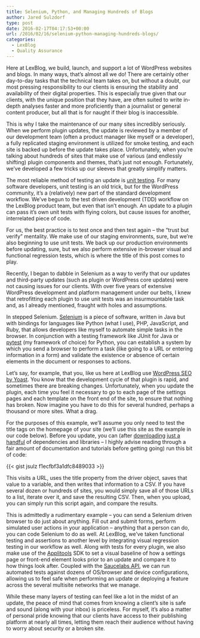 ```yaml
---
title: Selenium, Python, and Managing Hundreds of Blogs
author: Jared Sulzdorf
type: post
date: 2016-02-17T04:17:53+00:00
url: /2016/02/16/selenium-python-managing-hundreds-blogs/
categories:
  - LexBlog
  - Quality Assurance
---
```


Here at LexBlog, we build, launch, and support a lot of WordPress websites and blogs. In many ways, that&#8217;s almost all we do! There are certainly other day-to-day tasks that the technical team takes on, but without a doubt, our most pressing responsibility to our clients is ensuring the stability and availability of their digital properties. This is especially true given that our clients, with the unique position that they have, are often suited to write in-depth analyses faster and more proficiently than a journalist or general content producer, but all that is for naught if their blog is inaccessible.

This is why I take the maintenance of our many sites incredibly seriously. When we perform plugin updates, the update is reviewed by a member of our development team (often a product manager like myself or a developer), a fully replicated staging environment is utilized for smoke testing, and each site is backed up before the update takes place. Unfortunately, when you&#8217;re talking about hundreds of sites that make use of various (and endlessly shifting) plugin components and themes, that&#8217;s just not enough. Fortunately, we&#8217;ve developed a few tricks up our sleeves that greatly simplify matters.

<!--more-->

The most reliable method of testing an update is [unit testing][1]. For many software developers, unit testing is an old trick, but for the WordPress community, it&#8217;s a (relatively) new part of the standard development workflow. We&#8217;ve begun to the test driven development (TDD) workflow on the LexBlog product team, but even that isn&#8217;t enough. An update to a plugin can pass it&#8217;s own unit tests with flying colors, but cause issues for another, interrelated piece of code.

For us, the best practice is to test once and then test again &#8211; the &#8220;trust but verify&#8221; mentality. We make use of our staging environments, sure, but we&#8217;re also beginning to use unit tests. We back up our production environments before updating, sure, but we also perform extensive in-browser visual and functional regression tests, which is where the title of this post comes to play.

Recently, I began to dabble in Selenium as a way to verify that our updates and third-party updates (such as plugin or WordPress core updates) were not causing issues for our clients. With over five years of extensive WordPress development and platform management under our belts, I knew that retrofitting each plugin to use unit tests was an insurmountable task and, as I already mentioned, fraught with holes and assumptions.

In stepped Selenium. [Selenium][2] is a piece of software, written in Java but with bindings for languages like Python (what I use), PHP, JavaScript, and Ruby, that allows developers like myself to automate simple tasks in the browser. In conjunction with a testing framework like JUnit for Java or [pytest][3] (my framework of choice) for Python, you can establish a system by which you send a browser to perform a task (like going to a URL or entering information in a form) and validate the existence or absence of certain elements in the document or responses to actions.

Let&#8217;s say, for example, that you, like us here at LexBlog use [WordPress SEO by Yoast][4]. You know that the development cycle of that plugin is rapid, and sometimes there are breaking changes. Unfortunately, when you update the plugin, each time you feel it necessary to go to each page of the settings pages and each template on the front end of the site, to ensure that nothing has broken. Now imagine you have to do this for several hundred, perhaps a thousand or more sites. What a drag.

For the purposes of this example, we&#8217;ll assume you only need to test the title tags on the homepage of your site (we&#8217;ll use this site as the example in our code below). Before you update, you can (after [downloading][5] [just a handful][6] of dependencies and libraries &#8211; I highly advise reading through a fair amount of documentation and tutorials before getting going) run this bit of code:

{{< gist jsulz f1ecfbf3a1dfc8489033 >}}

This visits a URL, uses the title property from the driver object, saves that value to a variable, and then writes that information to a CSV. If you have several dozen or hundreds of sites, you would simply save all of those URLs to a list, iterate over it, and save the resulting CSV. Then, when you upload, you can simply run this script again, and compare the results.

This is admittedly a rudimentary example &#8211; you can send a Selenium driven browser to do just about anything. Fill out and submit forms, perform simulated user actions in your application &#8211; anything that a person can do, you can code Selenium to do as well. At LexBlog, we&#8217;ve taken functional testing and assertions to another level by integrating visual regression testing in our workflow as well. Along with tests for every plugin, we also make use of the [Applitools][7] SDK to set a visual baseline of how a settings page or front-end element looks prior to an update and compare it to how things look after. Coupled with the [Saucelabs API][8], we can run automated tests against dozens of OS/browser and device configurations, allowing us to feel safe when performing an update or deploying a feature across the several multisite networks that we manage.

While these many layers of testing can feel like a lot in the midst of an update, the peace of mind that comes from knowing a client&#8217;s site is safe and sound (along with your inbox) is priceless. For myself, it&#8217;s also a matter of personal pride knowing that our clients have access to their publishing platform at nearly all times, letting them reach their audience without having to worry about security or a broken site.

[1]: https://make.wordpress.org/core/handbook/testing/automated-testing/
[2]: http://www.seleniumhq.org/
[3]: http://pytest.org/latest/
[4]: https://wordpress.org/plugins/wordpress-seo/
[5]: https://pytest.org/latest/getting-started.html
[6]: http://selenium-python.readthedocs.org/installation.html
[7]: https://applitools.com/
[8]: https://wiki.saucelabs.com/
